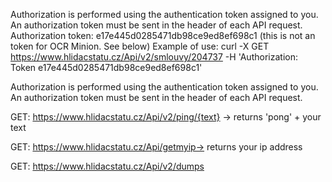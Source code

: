 Authorization is performed using the authentication token assigned to you. An authorization token must be sent in the header of each API request.
Authorization token: e17e445d0285471db98ce9ed8ef698c1 (this is not an token for OCR Minion. See below)
Example of use:
curl -X GET https://www.hlidacstatu.cz/Api/v2/smlouvy/204737 -H 'Authorization: Token e17e445d0285471db98ce9ed8ef698c1'


Authorization is performed using the authentication token assigned to you. An authorization token must be sent in the header of each API request.



GET: https://www.hlidacstatu.cz/Api/v2/ping/{text} -> returns 'pong' + your text

GET: https://www.hlidacstatu.cz/Api/getmyip-> returns your ip address

GET: https://www.hlidacstatu.cz/Api/v2/dumps

